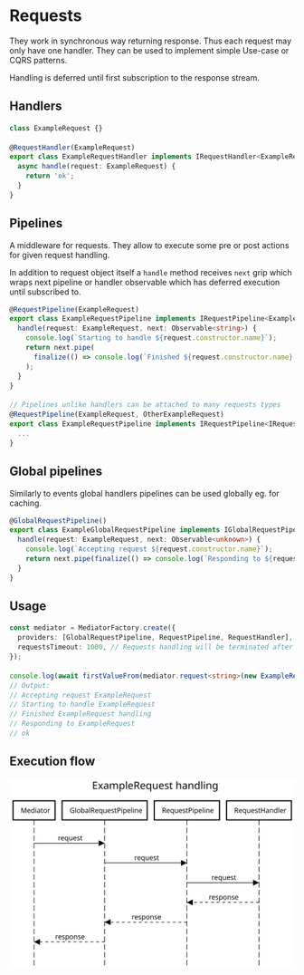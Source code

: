 # Requests

They work in synchronous way returning response. Thus each request may only have one handler. They can be used to implement simple Use-case or CQRS patterns.

Handling is deferred until first subscription to the response stream.

## Handlers

```ts
class ExampleRequest {}

@RequestHandler(ExampleRequest)
export class ExampleRequestHandler implements IRequestHandler<ExampleRequest, string> {
  async handle(request: ExampleRequest) {
    return 'ok';
  }
}
```

## Pipelines

A middleware for requests. They allow to execute some pre or post actions for given request handling.

In addition to request object itself a `handle` method receives `next` grip which wraps next pipeline or handler observable which has deferred execution until subscribed to.

```ts
@RequestPipeline(ExampleRequest)
export class ExampleRequestPipeline implements IRequestPipeline<ExampleRequest, string> {
  handle(request: ExampleRequest, next: Observable<string>) {
    console.log(`Starting to handle ${request.constructor.name}`);
    return next.pipe(
      finalize(() => console.log(`Finished ${request.constructor.name} handling`))
    );
  }
}

// Pipelines unlike handlers can be attached to many requests types
@RequestPipeline(ExampleRequest, OtherExampleRequest)
export class ExampleRequestPipeline implements IRequestPipeline<IRequest, string> {
  ...
}
```

## Global pipelines

Similarly to events global handlers pipelines can be used globally eg. for caching.

```ts
@GlobalRequestPipeline()
export class ExampleGlobalRequestPipeline implements IGlobalRequestPipeline {
  handle(request: ExampleRequest, next: Observable<unknown>) {
    console.log(`Accepting request ${request.constructor.name}`);
    return next.pipe(finalize(() => console.log(`Responding to ${request.constructor.name}`)));
  }
}
```

## Usage

```ts
const mediator = MediatorFactory.create({
  providers: [GlobalRequestPipeline, RequestPipeline, RequestHandler],
  requestsTimeout: 1000, // Requests handling will be terminated after 1s with timeout exception
});

console.log(await firstValueFrom(mediator.request<string>(new ExampleRequest())));
// Output:
// Accepting request ExampleRequest
// Starting to handle ExampleRequest
// Finished ExampleRequest handling
// Responding to ExampleRequest
// ok
```

## Execution flow

<div align="center">
  <img src="assets/requests-handling.svg" alt="Execution flow"/>
</div>
